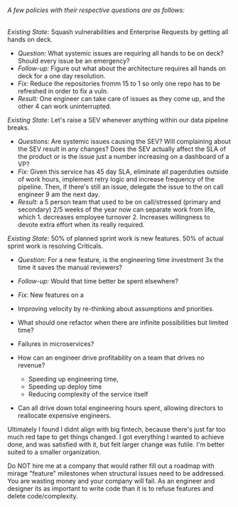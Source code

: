 
###### A few policies with their respective questions are as follows:

*Existing State:* Squash vulnerabilities and Enterprise Requests by getting all hands on deck.
- *Question:* What systemic issues are requiring all hands to be on deck? Should every issue be an emergency?
- *Follow-up:* Figure out what about the architecture requires all hands on deck for a one day resolution. 
- *Fix:* Reduce the repositories fromm 15 to 1 so only one repo has to be refreshed in order to fix a vuln.
- *Result:* One engineer can take care of issues as they come up, and the other 4 can work uninterrupted.

*Existing State:* Let's raise a SEV whenever anything within our data pipeline breaks. 
- *Questions:* Are systemic issues causing the SEV? Will complaining about the SEV result in any changes? Does the SEV actually affect the SLA of the product or is the issue just a number increasing on a dashboard of a VP?
- *Fix:* Given this service has 45 day SLA, eliminate all pagerduties outside of work hours, implement retry logic and increase frequency of the pipeline. Then, if there's still an issue, delegate the issue to the on call engineer 9 am the next day.
- *Result:* a 5 person team that used to be on call/stressed (primary and secondary) 2/5 weeks of the year now can separate work from life, which 1. decreases employee turnover 2. Increases willingness to devote extra effort when its really required.

*Existing State:* 50% of planned sprint work is new features. 50% of actual sprint work is resolving Criticals.
- *Question:* For a new feature, is the engineering time investment 3x the time it saves the manual reviewers?
- *Follow-up:* Would that time better be spent elsewhere?
- *Fix:* New features on a 




- Improving velocity by re-thinking about assumptions and priorities.





- What should one refactor when there are infinite possibilities but limited time?
- Failures in microservices?


- How can an engineer drive profitability on a team that drives no revenue?
  - Speeding up engineering time, 
  - Speeding up deploy time
  - Reducing complexity of the service itself
- Can all drive down total engineering hours spent, allowing directors to reallocate expensive engineers.


Ultimately I found I didnt align with big fintech, because there's just far too much red tape to get things changed. I got everything I wanted to achieve done, and was satisfied with it, but felt larger change was futile. I'm better suited to a smaller organization. 

Do NOT hire me at a company that would rather fill out a roadmap with mirage "feature" milestones when structural issues need to be addressed. You are wasting money and your company will fail. As an engineer and designer its as important to write code than it is to refuse features and delete code/complexity. 